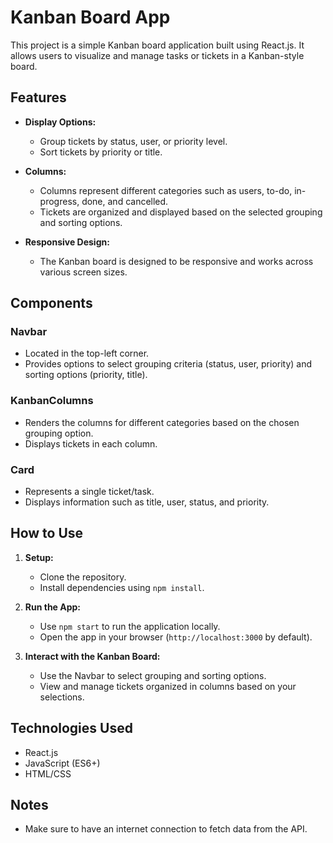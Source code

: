 # Kanban Board App

This project is a simple Kanban board application built using React.js. It allows users to visualize and manage tasks or tickets in a Kanban-style board.

## Features

- **Display Options:**
  - Group tickets by status, user, or priority level.
  - Sort tickets by priority or title.

- **Columns:**
  - Columns represent different categories such as users, to-do, in-progress, done, and cancelled.
  - Tickets are organized and displayed based on the selected grouping and sorting options.

- **Responsive Design:**
  - The Kanban board is designed to be responsive and works across various screen sizes.

## Components

### Navbar
- Located in the top-left corner.
- Provides options to select grouping criteria (status, user, priority) and sorting options (priority, title).

### KanbanColumns
- Renders the columns for different categories based on the chosen grouping option.
- Displays tickets in each column.

### Card
- Represents a single ticket/task.
- Displays information such as title, user, status, and priority.

## How to Use
1. **Setup:**
   - Clone the repository.
   - Install dependencies using `npm install`.

2. **Run the App:**
   - Use `npm start` to run the application locally.
   - Open the app in your browser (`http://localhost:3000` by default).

3. **Interact with the Kanban Board:**
   - Use the Navbar to select grouping and sorting options.
   - View and manage tickets organized in columns based on your selections.

## Technologies Used
- React.js
- JavaScript (ES6+)
- HTML/CSS


## Notes
- Make sure to have an internet connection to fetch data from the API.


